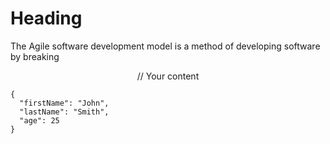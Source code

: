 # Heading

The Agile software development model is a method of developing software by breaking 

<p align="center">
// Your content
</p>

```
{
  "firstName": "John",
  "lastName": "Smith",
  "age": 25
}
```

